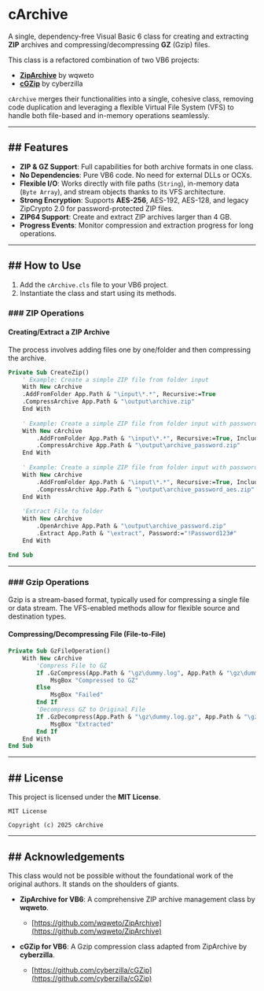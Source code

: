 # cArchive

A single, dependency-free Visual Basic 6 class for creating and extracting **ZIP** archives and compressing/decompressing **GZ** (Gzip) files.

This class is a refactored combination of two VB6 projects:
* [**ZipArchive**](https://github.com/wqweto/ZipArchive) by wqweto
* [**cGZip**](https://github.com/cyberzilla/cGZip) by cyberzilla

`cArchive` merges their functionalities into a single, cohesive class, removing code duplication and leveraging a flexible Virtual File System (VFS) to handle both file-based and in-memory operations seamlessly.

---

## ## Features

* **ZIP & GZ Support**: Full capabilities for both archive formats in one class.
* **No Dependencies**: Pure VB6 code. No need for external DLLs or OCXs.
* **Flexible I/O**: Works directly with file paths (`String`), in-memory data (`Byte Array`), and stream objects thanks to its VFS architecture.
* **Strong Encryption**: Supports **AES-256**, AES-192, AES-128, and legacy ZipCrypto 2.0 for password-protected ZIP files.
* **ZIP64 Support**: Create and extract ZIP archives larger than 4 GB.
* **Progress Events**: Monitor compression and extraction progress for long operations.

---

## ## How to Use

1.  Add the `cArchive.cls` file to your VB6 project.
2.  Instantiate the class and start using its methods.

### ### ZIP Operations

#### Creating/Extract a ZIP Archive

The process involves adding files one by one/folder and then compressing the archive.

```vb
Private Sub CreateZip()
    ' Example: Create a simple ZIP file from folder input
    With New cArchive
    .AddFromFolder App.Path & "\input\*.*", Recursive:=True
    .CompressArchive App.Path & "\output\archive.zip"
    End With
    
    ' Example: Create a simple ZIP file from folder input with password include empty folder encrypt using ZipCrypto (by default)
    With New cArchive
        .AddFromFolder App.Path & "\input\*.*", Recursive:=True, IncludeEmptyFolders:=True, Password:="!Password123#"
        .CompressArchive App.Path & "\output\archive_password.zip"
    End With
    
    ' Example: Create a simple ZIP file from folder input with password include empty folder encrypt using Aes-256 (by default)
    With New cArchive
        .AddFromFolder App.Path & "\input\*.*", Recursive:=True, IncludeEmptyFolders:=True, Password:="!Password123#", EncrStrength:=3 '3=AES-256,2=AES-192,1=AES-128,0-ZipCrypto default
        .CompressArchive App.Path & "\output\archive_password_aes.zip"
    End With
    
    'Extract File to folder
    With New cArchive
        .OpenArchive App.Path & "\output\archive_password.zip"
        .Extract App.Path & "\extract", Password:="!Password123#"
    End With

End Sub
```

---

### ### Gzip Operations

Gzip is a stream-based format, typically used for compressing a single file or data stream. The VFS-enabled methods allow for flexible source and destination types.

#### Compressing/Decompressing File (File-to-File)

```vb
Private Sub GzFileOperation()
    With New cArchive
        'Compress File to GZ
        If .GzCompress(App.Path & "\gz\dummy.log", App.Path & "\gz\dummy.log.gz", acMaxCompression) Then
            MsgBox "Compressed to GZ"
        Else
            MsgBox "Failed"
        End If
        'Decompress GZ to Original File
        If .GzDecompress(App.Path & "\gz\dummy.log.gz", App.Path & "\gz\dummy.log") Then
            MsgBox "Extracted"
        End If
    End With
End Sub
```

---

## ## License

This project is licensed under the **MIT License**.

```text
MIT License

Copyright (c) 2025 cArchive
```

---

## ## Acknowledgements

This class would not be possible without the foundational work of the original authors. It stands on the shoulders of giants.

* **ZipArchive for VB6**: A comprehensive ZIP archive management class by **wqweto**.
    * [https://github.com/wqweto/ZipArchive](https://github.com/wqweto/ZipArchive)

* **cGZip for VB6**: A Gzip compression class adapted from ZipArchive by **cyberzilla**.
    * [https://github.com/cyberzilla/cGZip](https://github.com/cyberzilla/cGZip)
